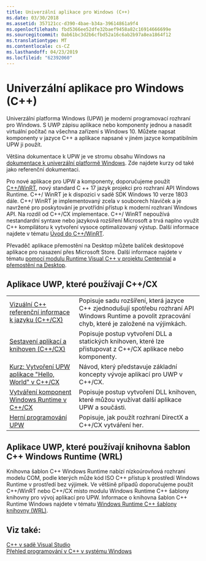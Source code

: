 ```yaml
---
title: Univerzální aplikace pro Windows (C++)
ms.date: 03/30/2018
ms.assetid: 357121cc-d390-4bae-b34a-39614861a9f4
ms.openlocfilehash: fbd5366ee52dfe32baef9458a82c16914666699e
ms.sourcegitcommit: 0ab61bc3d2b6cfbd52a16c6ab2b97a8ea1864f12
ms.translationtype: MT
ms.contentlocale: cs-CZ
ms.lasthandoff: 04/23/2019
ms.locfileid: "62392060"
---
```

# <a name="universal-windows-apps-c"></a>Univerzální aplikace pro Windows (C++)

Univerzální platforma Windows (UPW) je moderní programovací rozhraní pro Windows. S UWP zápisu aplikace nebo komponenty jednou a nasadit virtuální počítač na všechna zařízení s Windows 10. Můžete napsat komponenty v jazyce C++ a aplikace napsané v jiném jazyce kompatibilním UPW ji použít.

Většina dokumentace k UPW je ve stromu obsahu Windows na [dokumentace k univerzální platformě Windows](/windows/uwp/). Zde najdete kurzy od také jako referenční dokumentaci. 

Pro nové aplikace pro UPW a komponenty, doporučujeme použít [ C++/WinRT](/windows/uwp/cpp-and-winrt-apis/), nový standard C ++ 17 jazyk projekci pro rozhraní API Windows Runtime. C++/ WinRT je k dispozici v sadě SDK Windows 10 verze 1803 dále. C++/ WinRT je implementovaný zcela v souborech hlaviček a je navržené pro poskytování je prvotřídní přístup k moderní rozhraní Windows API. Na rozdíl od C++/CX implementace. C++/ WinRT nepoužívá nestandardní syntaxe nebo jazyková rozšíření Microsoft a trvá naplno využít C++ kompilátoru k vytvoření vysoce optimalizovaný výstup. Další informace najdete v tématu [Úvod do C++/WinRT](/windows/uwp/cpp-and-winrt-apis/intro-to-using-cpp-with-winrt).

Převaděč aplikace přemostění na Desktop můžete balíček desktopové aplikace pro nasazení přes Microsoft Store. Další informace najdete v tématu [pomocí modulu Runtime Visual C++ v projektu Centennial](https://blogs.msdn.microsoft.com/vcblog/2016/07/07/using-visual-c-runtime-in-centennial-project) a [přemostění na Desktop](/windows/uwp/porting/desktop-to-uwp-root).

## <a name="uwp-apps-that-use-ccx"></a>Aplikace UWP, které používají C++/CX

|||
|-|-|
|[Vizuální C++ referenční informace k jazyku (C++/CX)](visual-c-language-reference-c-cx.md)|Popisuje sadu rozšíření, která jazyce C++ zjednodušují spotřebu rozhraní API Windows Runtime a povolit zpracování chyb, které je založené na výjimkách.|
|[Sestavení aplikací a knihoven (C++/CX)](building-apps-and-libraries-c-cx.md)|Popisuje postup vytvoření DLL a statických knihoven, které lze přistupovat z C++/CX aplikace nebo komponenty.|
|[Kurz: Vytvoření UPW aplikace "Hello, World" v C++/CX](/windows/uwp/get-started/create-a-basic-windows-10-app-in-cpp)|Návod, který představuje základní koncepty vývoje aplikací pro UWP v C++/CX. |
|[Vytváření komponent Windows Runtime v C++/CX](/windows/uwp/winrt-components/creating-windows-runtime-components-in-cpp)|Popisuje postup vytvoření DLL knihoven, které můžou využívat další aplikace UPW a součásti.|
|[Herní programování UPW](/windows/uwp/gaming/)|Popisuje, jak použít rozhraní DirectX a C++/CX vytváření her.|

## <a name="uwp-apps-that-use-the-windows-runtime-c-template-library-wrl"></a>Aplikace UWP, které používají knihovna šablon C++ Windows Runtime (WRL)

Knihovna šablon C++ Windows Runtime nabízí nízkoúrovňová rozhraní modelu COM, podle kterých může kód ISO C++ přístup k prostředí Windows Runtime v prostředí bez výjimek. Ve většině případů doporučujeme použít C++/WinRT nebo C++/CX místo modulu Windows Runtime C++ šablony knihovny pro vývoj aplikací pro UPW. Informace o knihovna šablon C++ Runtime Windows najdete v tématu [Windows Runtime C++ šablony knihovny (WRL)](wrl/windows-runtime-cpp-template-library-wrl.md).

## <a name="see-also"></a>Viz také:

[C++ v sadě Visual Studio](../overview/visual-cpp-in-visual-studio.md)<br/>
[Přehled programování v C++ v systému Windows](../windows/overview-of-windows-programming-in-cpp.md)<br/>